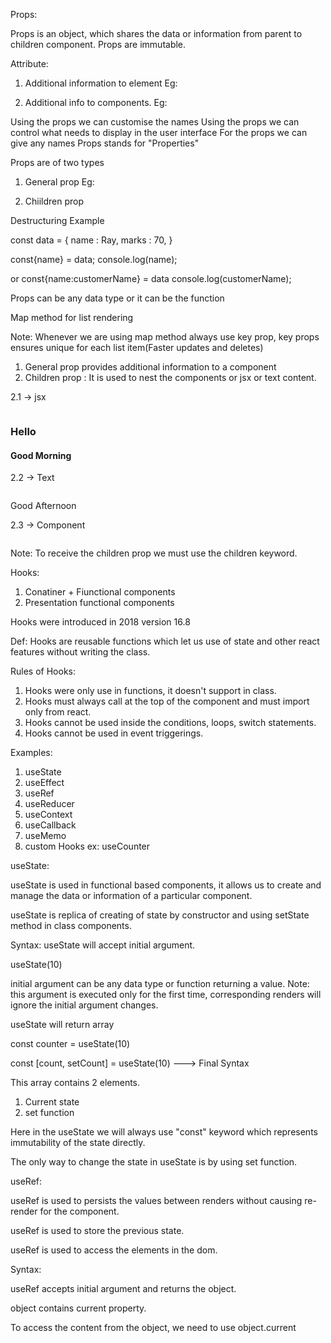 Props:

Props is an object, which shares the data or information from parent to children component.
Props are immutable.


Attribute:
1. Additional information to element
Eg: <img src = "" alt = "" width = "" height = "">


2. Additional info to components.
Eg: <CustomImage source = "" alternateText = "">

Using the props we can customise the names
Using the props we can control what needs to display in the user interface
For the props we can give any names
Props stands for "Properties"

Props are of two types
1. General prop
Eg: <CustomImage source = "" alternateText = "">

2. Chiildren prop


Destructuring Example

const data = {
    name : Ray,
    marks : 70,
}

const{name} = data;
console.log(name);

or
const{name:customerName} = data
console.log(customerName);


<CustomButton text="login" bgColor="green">
<CustomButton text="sign-up" bgColor="red">


Props can be any data type or it can be the function

Map method for list rendering

Note: Whenever we are using map method always use key prop, key props ensures unique for each list item(Faster updates and deletes)


1. General prop provides additional information to a component <image source={} alternateText={} >
2. Children prop : It is used to nest the components or jsx or text content.

2.1 -> jsx

<Image>

<h3>Hello</h3>
<h4>Good Morning</h4>

</Image>

2.2 -> Text

<Image>

Good Afternoon

</Image>

2.3 -> Component

<Image>

<heading/>

</Image>


Note: To receive the children prop we must use the children keyword.




Hooks:

1. Conatiner + Fiunctional components
2. Presentation functional components

Hooks were introduced in 2018 version 16.8

Def: Hooks are reusable functions which let us  use of state and other react features without writing the class.

Rules of Hooks:

1. Hooks were only use in functions, it doesn't support in class.
2. Hooks must always call at the top of the component and must import only from react.
3. Hooks cannot be used inside the conditions, loops, switch statements.
4. Hooks cannot be used in event triggerings.


Examples:

1. useState
2. useEffect
3. useRef
4. useReducer
5. useContext
6. useCallback
7. useMemo
8. custom Hooks  ex: useCounter


useState:


useState is used in functional based components, it allows us to create and manage the data or information of a particular component.

useState is replica of creating of state by constructor and using setState method in class components.


Syntax:
useState will accept initial argument.

useState(10)

initial argument can be any data type or function returning a value.
Note: this argument is executed only for the first time, corresponding renders will ignore the initial argument changes.


useState will return array

const counter = useState(10)

const [count, setCount]  = useState(10) ---> Final Syntax

This array contains 2 elements.
1. Current state
2. set function

Here in the useState we will always use "const" keyword which represents immutability of the state directly.

The only way to change the state in useState is by using set function.





useRef:

useRef is used to persists the values between renders without causing re-render for the component.

useRef is used to store the previous state.

useRef is used to access the elements in the dom.


Syntax:

useRef accepts initial argument and returns the object.

object contains current property.

To access the content from the object, we need to use object.current





